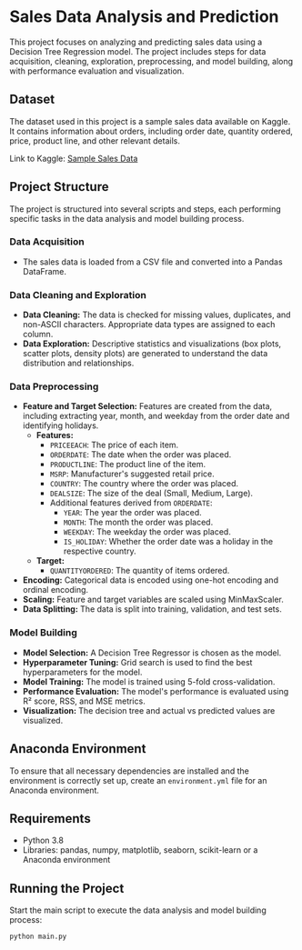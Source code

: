 # Sales Data Analysis and Prediction

This project focuses on analyzing and predicting sales data using a Decision Tree Regression model. 
The project includes steps for data acquisition, cleaning, exploration, preprocessing, and model building, 
along with performance evaluation and visualization.

## Dataset

The dataset used in this project is a sample sales data available on Kaggle. It contains information about orders, 
including order date, quantity ordered, price, product line, and other relevant details.

Link to Kaggle: [Sample Sales Data](https://www.kaggle.com/datasets/kyanyoga/sample-sales-data)

## Project Structure

The project is structured into several scripts and steps, each performing specific tasks in the data analysis 
and model building process.

### Data Acquisition

- The sales data is loaded from a CSV file and converted into a Pandas DataFrame.

### Data Cleaning and Exploration

- **Data Cleaning:** The data is checked for missing values, duplicates, and non-ASCII characters. 
Appropriate data types are assigned to each column.
- **Data Exploration:** Descriptive statistics and visualizations (box plots, scatter plots, density plots) 
are generated to understand the data distribution and relationships.

### Data Preprocessing

- **Feature and Target Selection:** Features are created from the data, including extracting year, month, and 
weekday from the order date and identifying holidays.
  - **Features:**
    - `PRICEEACH`: The price of each item.
    - `ORDERDATE`: The date when the order was placed.
    - `PRODUCTLINE`: The product line of the item.
    - `MSRP`: Manufacturer's suggested retail price.
    - `COUNTRY`: The country where the order was placed.
    - `DEALSIZE`: The size of the deal (Small, Medium, Large).
    - Additional features derived from `ORDERDATE`:
      - `YEAR`: The year the order was placed.
      - `MONTH`: The month the order was placed.
      - `WEEKDAY`: The weekday the order was placed.
      - `IS_HOLIDAY`: Whether the order date was a holiday in the respective country.
  - **Target:**
    - `QUANTITYORDERED`: The quantity of items ordered.
- **Encoding:** Categorical data is encoded using one-hot encoding and ordinal encoding.
- **Scaling:** Feature and target variables are scaled using MinMaxScaler.
- **Data Splitting:** The data is split into training, validation, and test sets.

### Model Building

- **Model Selection:** A Decision Tree Regressor is chosen as the model.
- **Hyperparameter Tuning:** Grid search is used to find the best hyperparameters for the model.
- **Model Training:** The model is trained using 5-fold cross-validation.
- **Performance Evaluation:** The model's performance is evaluated using R² score, RSS, and MSE metrics.
- **Visualization:** The decision tree and actual vs predicted values are visualized.

## Anaconda Environment

To ensure that all necessary dependencies are installed and the environment is correctly set up, 
create an `environment.yml` file for an Anaconda environment.

## Requirements

- Python 3.8
- Libraries: pandas, numpy, matplotlib, seaborn, scikit-learn 
  or a Anaconda environment

## Running the Project

Start the main script to execute the data analysis and model building process:

```bash
python main.py
```